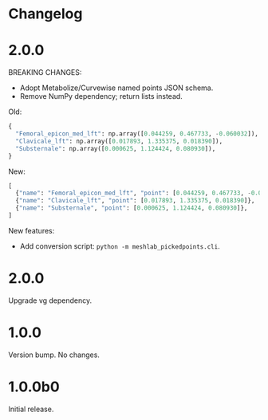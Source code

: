 # Changelog

# 2.0.0

BREAKING CHANGES:

- Adopt Metabolize/Curvewise named points JSON schema.
- Remove NumPy dependency; return lists instead.

Old:

```py
{
  "Femoral_epicon_med_lft": np.array([0.044259, 0.467733, -0.060032]),
  "Clavicale_lft": np.array([0.017893, 1.335375, 0.018390]),
  "Substernale": np.array([0.000625, 1.124424, 0.080930]),
}
```

New:
```py
[
  {"name": "Femoral_epicon_med_lft", "point": [0.044259, 0.467733, -0.060032]},
  {"name": "Clavicale_lft", "point": [0.017893, 1.335375, 0.018390]},
  {"name": "Substernale", "point": [0.000625, 1.124424, 0.080930]},
]
```

New features:

- Add conversion script: `python -m meshlab_pickedpoints.cli`.


# 2.0.0

Upgrade vg dependency.


# 1.0.0

Version bump. No changes.


# 1.0.0b0

Initial release.
